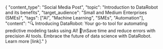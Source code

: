 {
  "content_type": "Social Media Post",
  "topic": "Introduction to DataRobot and its benefits",
  "target_audience": "Small and Medium Enterprises (SMEs)",
  "tags": ["AI", "Machine Learning", "SMEs", "Automation"],
  "content": "🔍 Introducing DataRobot: Your go-to tool for automating predictive modeling tasks using AI! 🚀\nSave time and reduce errors with precision AI tools. Embrace the future of data science with DataRobot. Learn more [link]."
}